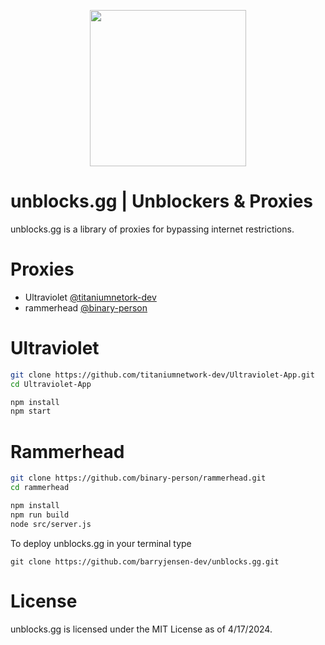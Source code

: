 <p align="center">
    <img src="https://github.com/barryjensen-dev/unblocks.gg/assets/unblocks.png> alt="unblocks" width="250"/>
</p>

# unblocks.gg | Unblockers & Proxies

unblocks.gg is a library of proxies for bypassing internet restrictions.

# Proxies

- Ultraviolet [@titaniumnetork-dev](https://github.com/titaniumnetwork-dev/Ultraviolet-App)
- rammerhead [@binary-person](https://github.com/binary-person/rammerhead)

# Ultraviolet

```sh
git clone https://github.com/titaniumnetwork-dev/Ultraviolet-App.git
cd Ultraviolet-App

npm install
npm start
```

# Rammerhead

```sh
git clone https://github.com/binary-person/rammerhead.git
cd rammerhead

npm install
npm run build
node src/server.js
```

To deploy unblocks.gg in your terminal type

`git clone https://github.com/barryjensen-dev/unblocks.gg.git`


# License

unblocks.gg is licensed under the MIT License as of 4/17/2024.